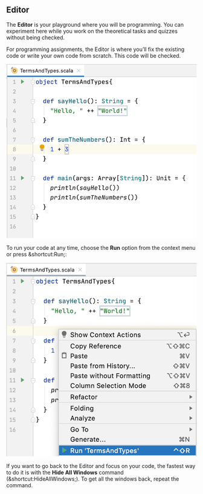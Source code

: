 ## Editor

The **Editor** is your playground where you will be programming. You can experiment here while you work on the theoretical tasks and quizzes without being checked.

For programming assignments, the Editor is where you’ll fix the existing code or write your own code from scratch. This code will be checked.

![](edu_editor.png)

To run your code at any time, choose the **Run** option from the context menu or press &shortcut:Run;:

![](edu_context_menu_run.png)
 
If you want to go back to the Editor and focus on your code, the fastest way to do it is with the **Hide All Windows** command (&shortcut:HideAllWindows;). To get all the windows back, repeat the command. 